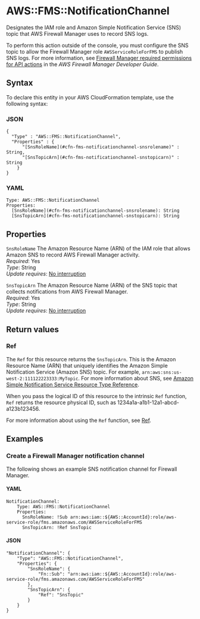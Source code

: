 # AWS::FMS::NotificationChannel<a name="aws-resource-fms-notificationchannel"></a>

Designates the IAM role and Amazon Simple Notification Service \(SNS\) topic that AWS Firewall Manager uses to record SNS logs\.

To perform this action outside of the console, you must configure the SNS topic to allow the Firewall Manager role `AWSServiceRoleForFMS` to publish SNS logs\. For more information, see [Firewall Manager required permissions for API actions](https://docs.aws.amazon.com/waf/latest/developerguide/fms-api-permissions-ref.html) in the *AWS Firewall Manager Developer Guide*\.

## Syntax<a name="aws-resource-fms-notificationchannel-syntax"></a>

To declare this entity in your AWS CloudFormation template, use the following syntax:

### JSON<a name="aws-resource-fms-notificationchannel-syntax.json"></a>

```
{
  "Type" : "AWS::FMS::NotificationChannel",
  "Properties" : {
      "[SnsRoleName](#cfn-fms-notificationchannel-snsrolename)" : String,
      "[SnsTopicArn](#cfn-fms-notificationchannel-snstopicarn)" : String
    }
}
```

### YAML<a name="aws-resource-fms-notificationchannel-syntax.yaml"></a>

```
Type: AWS::FMS::NotificationChannel
Properties: 
  [SnsRoleName](#cfn-fms-notificationchannel-snsrolename): String
  [SnsTopicArn](#cfn-fms-notificationchannel-snstopicarn): String
```

## Properties<a name="aws-resource-fms-notificationchannel-properties"></a>

`SnsRoleName`  <a name="cfn-fms-notificationchannel-snsrolename"></a>
The Amazon Resource Name \(ARN\) of the IAM role that allows Amazon SNS to record AWS Firewall Manager activity\.  
*Required*: Yes  
*Type*: String  
*Update requires*: [No interruption](https://docs.aws.amazon.com/AWSCloudFormation/latest/UserGuide/using-cfn-updating-stacks-update-behaviors.html#update-no-interrupt)

`SnsTopicArn`  <a name="cfn-fms-notificationchannel-snstopicarn"></a>
The Amazon Resource Name \(ARN\) of the SNS topic that collects notifications from AWS Firewall Manager\.  
*Required*: Yes  
*Type*: String  
*Update requires*: [No interruption](https://docs.aws.amazon.com/AWSCloudFormation/latest/UserGuide/using-cfn-updating-stacks-update-behaviors.html#update-no-interrupt)

## Return values<a name="aws-resource-fms-notificationchannel-return-values"></a>

### Ref<a name="aws-resource-fms-notificationchannel-return-values-ref"></a>

The `Ref` for this resource returns the `SnsTopicArn`\. This is the Amazon Resource Name \(ARN\) that uniquely identifies the Amazon Simple Notification Service \(Amazon SNS\) topic\. For example, `arn:aws:sns:us-west-2:111122223333:MyTopic`\. For more information about SNS, see [Amazon Simple Notification Service Resource Type Reference](https://docs.aws.amazon.com/AWSCloudFormation/latest/UserGuide/AWS_SNS.html)\.

When you pass the logical ID of this resource to the intrinsic `Ref` function, `Ref` returns the resource physical ID, such as 1234a1a\-a1b1\-12a1\-abcd\-a123b123456\.

For more information about using the `Ref` function, see [Ref](https://docs.aws.amazon.com/AWSCloudFormation/latest/UserGuide/intrinsic-function-reference-ref.html)\.

## Examples<a name="aws-resource-fms-notificationchannel--examples"></a>

### Create a Firewall Manager notification channel<a name="aws-resource-fms-notificationchannel--examples--Create_a_Firewall_Manager_notification_channel"></a>

The following shows an example SNS notification channel for Firewall Manager\. 

#### YAML<a name="aws-resource-fms-notificationchannel--examples--Create_a_Firewall_Manager_notification_channel--yaml"></a>

```
NotificationChannel:
    Type: AWS::FMS::NotificationChannel
    Properties:
      SnsRoleName: !Sub arn:aws:iam::${AWS::AccountId}:role/aws-service-role/fms.amazonaws.com/AWSServiceRoleForFMS
      SnsTopicArn: !Ref SnsTopic
```

#### JSON<a name="aws-resource-fms-notificationchannel--examples--Create_a_Firewall_Manager_notification_channel--json"></a>

```
"NotificationChannel": {
    "Type": "AWS::FMS::NotificationChannel",
    "Properties": {
        "SnsRoleName": {
            "Fn::Sub": "arn:aws:iam::${AWS::AccountId}:role/aws-service-role/fms.amazonaws.com/AWSServiceRoleForFMS"
        },
        "SnsTopicArn": {
            "Ref": "SnsTopic"
        }
    }
}
```